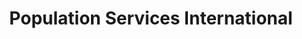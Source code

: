 ---
layout: work-single
title: Population Services International
year: 2015
link: "http://psi.org"
image: psi.jpg
tags: Wordpress
description: 
role: Front-End Developer
published: false
---